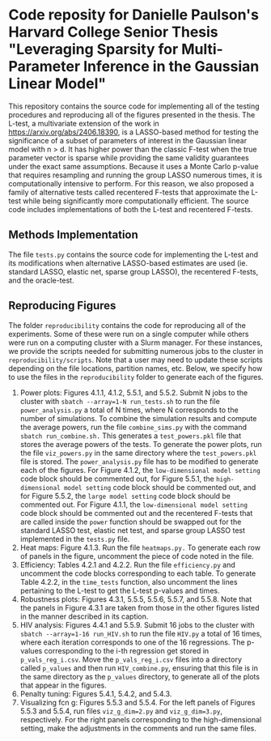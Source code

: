 # Code reposity for Danielle Paulson's Harvard College Senior Thesis "Leveraging Sparsity for Multi-Parameter Inference in the Gaussian Linear Model"

This repository contains the source code for implementing all of the testing procedures and reproducing all of the figures presented in the thesis. The L-test, a multivariate extension of the work in https://arxiv.org/abs/2406.18390, is a LASSO-based method for testing the significance of a subset of parameters of interest in the Gaussian linear model with n > d. It has higher power than the classic F-test when the true parameter vector is sparse while providing the same validity guarantees under the exact same assumptions. Because it uses a Monte Carlo p-value that requires resampling and running the group LASSO numerous times, it is computationally intensive to perform. For this reason, we also proposed a family of alternative tests called recentered F-tests that approximate the L-test while being significantly more computationally efficient. The source code includes implementations of both the L-test and recentered F-tests.

## Methods Implementation
The file `tests.py` contains the source code for implementing the L-test and its modifications when alternative LASSO-based estimates are used (ie. standard LASSO, elastic net, sparse group LASSO), the recentered F-tests, and the oracle-test. 

## Reproducing Figures
The folder `reproducibility` contains the code for reproducing all of the experiments. Some of these were run on a single computer while others were run on a computing cluster with a Slurm manager. For these instances, we provide the scripts needed for submitting numerous jobs to the cluster in `reproducibility/scripts`. Note that a user may need to update these scripts depending on the file locations, partition names, etc. Below, we specify how to use the files in the `reproducibility` folder to generate each of the figures.
1. Power plots: Figures 4.1.1, 4.1.2, 5.5.1, and 5.5.2. Submit N jobs to the cluster with `sbatch --array=1-N run_tests.sh` to run the file `power_analysis.py` a total of N times, where N corresponds to the number of simulations. To combine the simulation results and compute the average powers, run the file `combine_sims.py` with the command `sbatch run_combine.sh.` This generates a `test_powers.pkl` file that stores the average powers of the tests. To generate the power plots, run the file `viz_powers.py` in the same directory where the `test_powers.pkl` file is stored. The `power_analysis.py` file has to be modified to generate each of the figures. For Figure 4.1.2, the `low-dimensional model setting` code block should be commented out, for Figure 5.5.1, the `high-dimensional model setting` code block should be commented out, and for Figure 5.5.2, the `large model setting` code block should be commented out. For Figure 4.1.1, the `low-dimensional model setting` code block should be commented out and the recentered F-tests that are called inside the `power` function should be swapped out for the standard LASSO test, elastic net test, and sparse group LASSO test implemented in the `tests.py` file.
2. Heat maps: Figure 4.1.3. Run the file `heatmaps.py.` To generate each row of panels in the figure, uncomment the piece of code noted in the file. 
3. Efficiency: Tables 4.2.1 and 4.2.2. Run the file `efficiency.py` and uncomment the code blocks corresponding to each table. To generate Table 4.2.2, in the `time_tests` function, also uncomment the lines pertaining to the L-test to get the L-test p-values and times.
4. Robustness plots: Figures 4.3.1, 5.5.5, 5.5.6, 5.5.7, and 5.5.8. Note that the panels in Figure 4.3.1 are taken from those in the other figures listed in the manner described in its caption.
5. HIV analysis: Figures 4.4.1 and 5.5.9. Submit 16 jobs to the cluster with `sbatch --array=1-16 run_HIV.sh` to run the file `HIV.py` a total of 16 times, where each iteration corresponds to one of the 16 regressions. The p-values corresponding to the i-th regression get stored in `p_vals_reg_i.csv`. Move the `p_vals_reg_i.csv` files into a directory called `p_values` and then run `HIV_combine.py`, ensuring that this file is in the same directory as the `p_values` directory, to generate all of the plots that appear in the figures.
6. Penalty tuning: Figures 5.4.1, 5.4.2, and 5.4.3. 
7. Visualizing fcn g: Figures 5.5.3 and 5.5.4. For the left panels of Figures 5.5.3 and 5.5.4, run files `viz_g_dim=2.py` and `viz_g_dim=3.py`, respectively. For the right panels corresponding to the high-dimensional setting, make the adjustments in the comments and run the same files.
